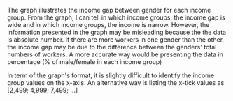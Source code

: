The graph illustrates the income gap between gender for each income group. From the graph, I can tell in which income groups, the income gap is wide and in which income groups, the income is narrow. However, the information presented in the graph may be misleading because the the data is absolute number. If there are more workers in one gender than the other, the income gap may be due to the difference between the genders' total numbers of workers. A more accurate way would be presenting the data in percentage (% of male/female in each income group)

In term of the graph's format, it is slightly difficult to identify the income group values on the x-axis. An alternative way is listing the x-tick values as [2,499; 4,999; 7,499; ...] 